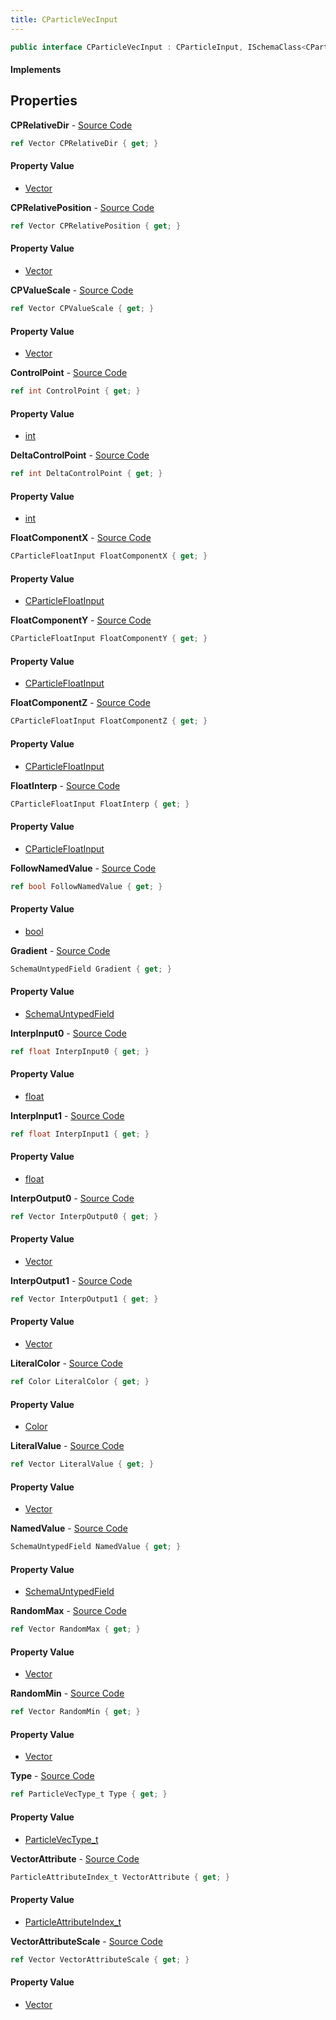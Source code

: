 ```yaml
---
title: CParticleVecInput
---
```


```csharp
public interface CParticleVecInput : CParticleInput, ISchemaClass<CParticleInput>, ISchemaClass<CParticleVecInput>, ISchemaField, ISchemaClass, INativeHandle
```

#### Implements

## Properties

**CPRelativeDir** - [Source Code](https://github.com/swiftly-solution/swiftlys2/blob/main/managed/src/SwiftlyS2.Generated/Schemas/Interfaces/CParticleVecInput.cs#L39)

```csharp
ref Vector CPRelativeDir { get; }
```

#### Property Value

- [Vector](/docs/api/shared/natives/vector)

**CPRelativePosition** - [Source Code](https://github.com/swiftly-solution/swiftlys2/blob/main/managed/src/SwiftlyS2.Generated/Schemas/Interfaces/CParticleVecInput.cs#L37)

```csharp
ref Vector CPRelativePosition { get; }
```

#### Property Value

- [Vector](/docs/api/shared/natives/vector)

**CPValueScale** - [Source Code](https://github.com/swiftly-solution/swiftlys2/blob/main/managed/src/SwiftlyS2.Generated/Schemas/Interfaces/CParticleVecInput.cs#L35)

```csharp
ref Vector CPValueScale { get; }
```

#### Property Value

- [Vector](/docs/api/shared/natives/vector)

**ControlPoint** - [Source Code](https://github.com/swiftly-solution/swiftlys2/blob/main/managed/src/SwiftlyS2.Generated/Schemas/Interfaces/CParticleVecInput.cs#L31)

```csharp
ref int ControlPoint { get; }
```

#### Property Value

- [int](https://learn.microsoft.com/dotnet/api/system.int32)

**DeltaControlPoint** - [Source Code](https://github.com/swiftly-solution/swiftlys2/blob/main/managed/src/SwiftlyS2.Generated/Schemas/Interfaces/CParticleVecInput.cs#L33)

```csharp
ref int DeltaControlPoint { get; }
```

#### Property Value

- [int](https://learn.microsoft.com/dotnet/api/system.int32)

**FloatComponentX** - [Source Code](https://github.com/swiftly-solution/swiftlys2/blob/main/managed/src/SwiftlyS2.Generated/Schemas/Interfaces/CParticleVecInput.cs#L41)

```csharp
CParticleFloatInput FloatComponentX { get; }
```

#### Property Value

- [CParticleFloatInput](/docs/api/shared/schemadefinitions/cparticlefloatinput)

**FloatComponentY** - [Source Code](https://github.com/swiftly-solution/swiftlys2/blob/main/managed/src/SwiftlyS2.Generated/Schemas/Interfaces/CParticleVecInput.cs#L43)

```csharp
CParticleFloatInput FloatComponentY { get; }
```

#### Property Value

- [CParticleFloatInput](/docs/api/shared/schemadefinitions/cparticlefloatinput)

**FloatComponentZ** - [Source Code](https://github.com/swiftly-solution/swiftlys2/blob/main/managed/src/SwiftlyS2.Generated/Schemas/Interfaces/CParticleVecInput.cs#L45)

```csharp
CParticleFloatInput FloatComponentZ { get; }
```

#### Property Value

- [CParticleFloatInput](/docs/api/shared/schemadefinitions/cparticlefloatinput)

**FloatInterp** - [Source Code](https://github.com/swiftly-solution/swiftlys2/blob/main/managed/src/SwiftlyS2.Generated/Schemas/Interfaces/CParticleVecInput.cs#L47)

```csharp
CParticleFloatInput FloatInterp { get; }
```

#### Property Value

- [CParticleFloatInput](/docs/api/shared/schemadefinitions/cparticlefloatinput)

**FollowNamedValue** - [Source Code](https://github.com/swiftly-solution/swiftlys2/blob/main/managed/src/SwiftlyS2.Generated/Schemas/Interfaces/CParticleVecInput.cs#L25)

```csharp
ref bool FollowNamedValue { get; }
```

#### Property Value

- [bool](https://learn.microsoft.com/dotnet/api/system.boolean)

**Gradient** - [Source Code](https://github.com/swiftly-solution/swiftlys2/blob/main/managed/src/SwiftlyS2.Generated/Schemas/Interfaces/CParticleVecInput.cs#L58)

```csharp
SchemaUntypedField Gradient { get; }
```

#### Property Value

- [SchemaUntypedField](/docs/api/shared/schemas/schemauntypedfield)

**InterpInput0** - [Source Code](https://github.com/swiftly-solution/swiftlys2/blob/main/managed/src/SwiftlyS2.Generated/Schemas/Interfaces/CParticleVecInput.cs#L49)

```csharp
ref float InterpInput0 { get; }
```

#### Property Value

- [float](https://learn.microsoft.com/dotnet/api/system.single)

**InterpInput1** - [Source Code](https://github.com/swiftly-solution/swiftlys2/blob/main/managed/src/SwiftlyS2.Generated/Schemas/Interfaces/CParticleVecInput.cs#L51)

```csharp
ref float InterpInput1 { get; }
```

#### Property Value

- [float](https://learn.microsoft.com/dotnet/api/system.single)

**InterpOutput0** - [Source Code](https://github.com/swiftly-solution/swiftlys2/blob/main/managed/src/SwiftlyS2.Generated/Schemas/Interfaces/CParticleVecInput.cs#L53)

```csharp
ref Vector InterpOutput0 { get; }
```

#### Property Value

- [Vector](/docs/api/shared/natives/vector)

**InterpOutput1** - [Source Code](https://github.com/swiftly-solution/swiftlys2/blob/main/managed/src/SwiftlyS2.Generated/Schemas/Interfaces/CParticleVecInput.cs#L55)

```csharp
ref Vector InterpOutput1 { get; }
```

#### Property Value

- [Vector](/docs/api/shared/natives/vector)

**LiteralColor** - [Source Code](https://github.com/swiftly-solution/swiftlys2/blob/main/managed/src/SwiftlyS2.Generated/Schemas/Interfaces/CParticleVecInput.cs#L20)

```csharp
ref Color LiteralColor { get; }
```

#### Property Value

- [Color](/docs/api/shared/natives/color)

**LiteralValue** - [Source Code](https://github.com/swiftly-solution/swiftlys2/blob/main/managed/src/SwiftlyS2.Generated/Schemas/Interfaces/CParticleVecInput.cs#L18)

```csharp
ref Vector LiteralValue { get; }
```

#### Property Value

- [Vector](/docs/api/shared/natives/vector)

**NamedValue** - [Source Code](https://github.com/swiftly-solution/swiftlys2/blob/main/managed/src/SwiftlyS2.Generated/Schemas/Interfaces/CParticleVecInput.cs#L23)

```csharp
SchemaUntypedField NamedValue { get; }
```

#### Property Value

- [SchemaUntypedField](/docs/api/shared/schemas/schemauntypedfield)

**RandomMax** - [Source Code](https://github.com/swiftly-solution/swiftlys2/blob/main/managed/src/SwiftlyS2.Generated/Schemas/Interfaces/CParticleVecInput.cs#L62)

```csharp
ref Vector RandomMax { get; }
```

#### Property Value

- [Vector](/docs/api/shared/natives/vector)

**RandomMin** - [Source Code](https://github.com/swiftly-solution/swiftlys2/blob/main/managed/src/SwiftlyS2.Generated/Schemas/Interfaces/CParticleVecInput.cs#L60)

```csharp
ref Vector RandomMin { get; }
```

#### Property Value

- [Vector](/docs/api/shared/natives/vector)

**Type** - [Source Code](https://github.com/swiftly-solution/swiftlys2/blob/main/managed/src/SwiftlyS2.Generated/Schemas/Interfaces/CParticleVecInput.cs#L16)

```csharp
ref ParticleVecType_t Type { get; }
```

#### Property Value

- [ParticleVecType_t](/docs/api/shared/schemadefinitions/particlevectype_t)

**VectorAttribute** - [Source Code](https://github.com/swiftly-solution/swiftlys2/blob/main/managed/src/SwiftlyS2.Generated/Schemas/Interfaces/CParticleVecInput.cs#L27)

```csharp
ParticleAttributeIndex_t VectorAttribute { get; }
```

#### Property Value

- [ParticleAttributeIndex_t](/docs/api/shared/schemadefinitions/particleattributeindex_t)

**VectorAttributeScale** - [Source Code](https://github.com/swiftly-solution/swiftlys2/blob/main/managed/src/SwiftlyS2.Generated/Schemas/Interfaces/CParticleVecInput.cs#L29)

```csharp
ref Vector VectorAttributeScale { get; }
```

#### Property Value

- [Vector](/docs/api/shared/natives/vector)

